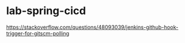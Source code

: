 # lab-spring-cicd


https://stackoverflow.com/questions/48093039/jenkins-github-hook-trigger-for-gitscm-polling
